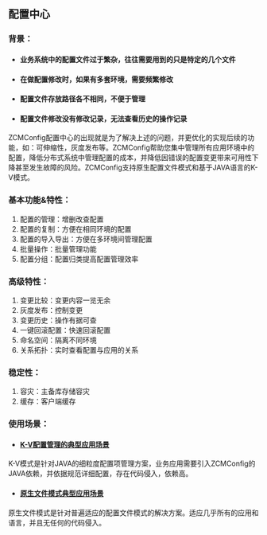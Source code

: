 ## 配置中心

### 背景：

* #### 业务系统中的配置文件过于繁杂，往往需要用到的只是特定的几个文件
* #### 在做配置修改时，如果有多套环境，需要频繁修改
* #### 配置文件存放路径各不相同，不便于管理
* #### 配置文件修改没有修改记录，无法查看历史的操作记录

ZCMConfig配置中心的出现就是为了解决上述的问题，并更优化的实现后续的功能，如：可伸缩性，灰度发布等。ZCMConfig帮助您集中管理所有应用环境中的配置，降低分布式系统中管理配置的成本，并降低因错误的配置变更带来可用性下降甚至发生故障的风险。ZCMConfig支持原生配置文件模式和基于JAVA语言的K-V模式。

### 基本功能&特性：

1. 配置的管理：增删改查配置
2. 配置的复制：方便在相同环境的配置
3. 配置的导入导出：方便在多环境间管理配置
4. 批量操作：批量管理功能
5. 配置分组：配置归类提高配置管理效率

### 高级特性：

1. 变更比较：变更内容一览无余
2. 灰度发布：控制变更
3. 变更历史：操作有据可查
4. 一键回滚配置：快速回滚配置
5. 命名空间：隔离不同环境
6. 关系拓扑：实时查看配置与应用的关系

### 稳定性：

1. 容灾：主备库存储容灾
2. 缓存：客户端缓存

### 使用场景：

* #### [K-V配置管理的典型应用场景](/chapter1/x-diamondmo-shi.md)

K-V模式是针对JAVA的细粒度配置项管理方案，业务应用需要引入ZCMConfig的JAVA依赖，并依据规范详细配置，存在代码侵入，依赖高。

* #### [原生文件模式典型应用场景](/chapter1/yuan-sheng-wen-jian-mo-shi.md)

原生文件模式是针对普遍适应的配置文件模式的解决方案。适应几乎所有的应用和语言，并且无任何的代码侵入。

